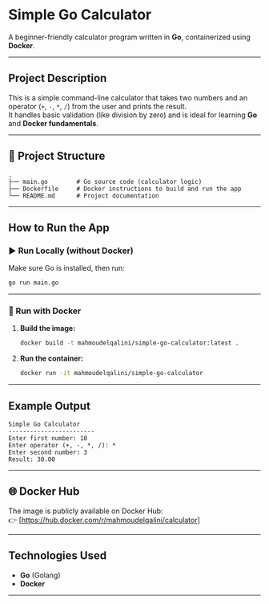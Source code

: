 # Simple Go Calculator
A beginner-friendly calculator program written in **Go**, containerized using **Docker**.

---

## Project Description
This is a simple command-line calculator that takes two numbers and an operator (`+`, `-`, `*`, `/`) from the user and prints the result.  
It handles basic validation (like division by zero) and is ideal for learning **Go** and **Docker fundamentals**.

---

## 📁 Project Structure
```
.
├── main.go        # Go source code (calculator logic)
├── Dockerfile     # Docker instructions to build and run the app
└── README.md      # Project documentation
```

---

## How to Run the App

### ▶ Run Locally (without Docker)
Make sure Go is installed, then run:
```bash
go run main.go
```

---

### 🐳 Run with Docker

1. **Build the image:**
   ```bash
   docker build -t mahmoudelqalini/simple-go-calculator:latest .
   ```

2. **Run the container:**
   ```bash
   docker run -it mahmoudelqalini/simple-go-calculator
   ```

---

## Example Output
```
Simple Go Calculator
------------------------
Enter first number: 10
Enter operator (+, -, *, /): *
Enter second number: 3
Result: 30.00
```

---

## 🌐 Docker Hub
The image is publicly available on Docker Hub:  
👉 [https://hub.docker.com/r/mahmoudelqalini/calculator]

---

## Technologies Used
- **Go** (Golang)
- **Docker**

---
